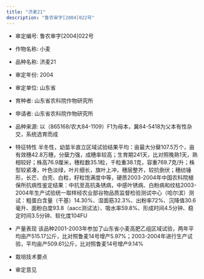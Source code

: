 ```yaml
---
title: "济麦21"
description: "鲁农审字[2004]022号"
---
```

* 审定编号:  鲁农审字[2004]022号

*  作物名称:  小麦

*  品种名称:  济麦21

*  审定年份:  2004

*  审定单位:  山东省

* 育种者:  山东省农科院作物研究所 

*  申请者:  山东省农科院作物研究所 

*  品种来源:  以（865168/农大84-1109）F1为母本，冀84-5418为父本有性杂交，系统选育而成

*  特征特性
半冬性，幼苗半直立区域试验结果平均：亩最大分蘖107.5万个，亩有效穗42.8万穗，分蘖力强，成穗率较高；生育期241天，比对照晚熟1天，熟相较好；株高76.9厘米，穗粒数35.1粒，千粒重38.1克，容重769.7克/升；株型较紧凑，叶色淡绿，叶片细长，旗叶上冲，穗层整齐，较抗倒伏；穗纺锤形，长芒、白壳、白粒，籽粒饱满度中等，硬质2003-2004年中国农科院植保所抗病性鉴定结果：中抗至高抗条锈病，中感叶锈病、白粉病和纹枯2003-2004年生产试验统一取样经农业部谷物品质监督检验测试中心（哈尔滨）测试：粗蛋白含量（干基）14.30%、湿面筋32.3%、出粉率72%、沉降值30.6毫升、面粉白度93.8（aacc测试法）、吸水率59.8%、形成时间4.5分钟、稳定时间3.5分钟、软化度104FU 

*  产量表现
该品种2001-2003年参加了山东省小麦高肥乙组区域试验，两年平均亩产515.17公斤，比对照鲁麦14号增产5.97%；2003-2004年进行生产试验，平均亩产509.61公斤，比对照鲁麦14号增产9.14% 

*  栽培技术要点


*  审定意见

